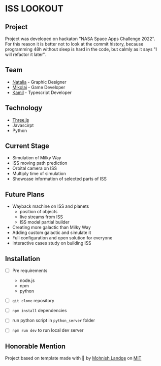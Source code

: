 # ISS LOOKOUT

## Project
Project was developed on hackaton "NASA Space Apps Challenge 2022". For this reason it is better not to look at the commit history, because programming 48h without sleep is hard in the code, but calmly as it says "I will refactor it later".
## Team
- [Natalia](https://github.com/beladreens) - Graphic Designer
- [Mikolaj](https://github.com/Monoloki) - Game Developer
- [Kamil](https://github.com/kamio90) - Typescript Developer
## Technology
- [Three.js](https://threejs.org/)
- Javascirpt
- Python
## Current Stage
- Simulation of Milky Way
- ISS moving path prediction
- Orbital camera on ISS
- Multiply time of simulation
- Showcase information of selected parts of ISS

## Future Plans
- Wayback machine on ISS and planets
  - position of objects
  - live streams from ISS
  - ISS model partial builder
- Creating more galactic than Milky Way
- Adding custom galactic and simulate it 
- Full configuration and open solution for everyone
- Interactive cases study on building ISS

## Installation
- [ ] Pre requirements
  - node.js
  - npm
  - python

- [ ] `git clone` repository
- [ ] `npm install` dependencies
- [ ] run python script in `python_server` folder
- [ ] `npm run dev` to run local dev server 

## Honorable Mention
Project based on template made with :blue_heart: by [Mohnish Landge](http://mohnishlandge.me) on [MIT](LICENSE)
